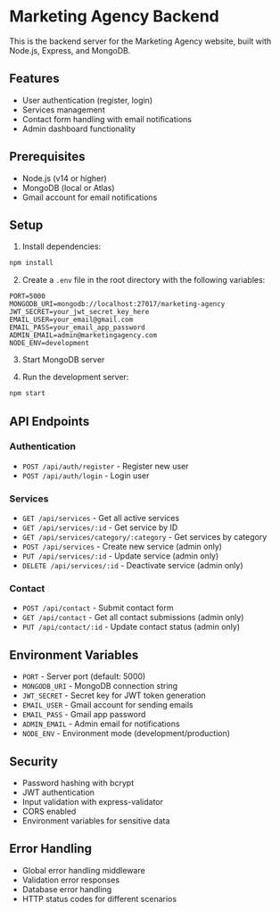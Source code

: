 # Marketing Agency Backend

This is the backend server for the Marketing Agency website, built with Node.js, Express, and MongoDB.

## Features

- User authentication (register, login)
- Services management
- Contact form handling with email notifications
- Admin dashboard functionality

## Prerequisites

- Node.js (v14 or higher)
- MongoDB (local or Atlas)
- Gmail account for email notifications

## Setup

1. Install dependencies:
```bash
npm install
```

2. Create a `.env` file in the root directory with the following variables:
```
PORT=5000
MONGODB_URI=mongodb://localhost:27017/marketing-agency
JWT_SECRET=your_jwt_secret_key_here
EMAIL_USER=your_email@gmail.com
EMAIL_PASS=your_email_app_password
ADMIN_EMAIL=admin@marketingagency.com
NODE_ENV=development
```

3. Start MongoDB server

4. Run the development server:
```bash
npm start
```

## API Endpoints

### Authentication
- `POST /api/auth/register` - Register new user
- `POST /api/auth/login` - Login user

### Services
- `GET /api/services` - Get all active services
- `GET /api/services/:id` - Get service by ID
- `GET /api/services/category/:category` - Get services by category
- `POST /api/services` - Create new service (admin only)
- `PUT /api/services/:id` - Update service (admin only)
- `DELETE /api/services/:id` - Deactivate service (admin only)

### Contact
- `POST /api/contact` - Submit contact form
- `GET /api/contact` - Get all contact submissions (admin only)
- `PUT /api/contact/:id` - Update contact status (admin only)

## Environment Variables

- `PORT` - Server port (default: 5000)
- `MONGODB_URI` - MongoDB connection string
- `JWT_SECRET` - Secret key for JWT token generation
- `EMAIL_USER` - Gmail account for sending emails
- `EMAIL_PASS` - Gmail app password
- `ADMIN_EMAIL` - Admin email for notifications
- `NODE_ENV` - Environment mode (development/production)

## Security

- Password hashing with bcrypt
- JWT authentication
- Input validation with express-validator
- CORS enabled
- Environment variables for sensitive data

## Error Handling

- Global error handling middleware
- Validation error responses
- Database error handling
- HTTP status codes for different scenarios 